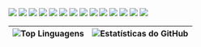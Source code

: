 <p align="left">
  <img src="https://img.shields.io/badge/c%23-%23239120.svg?style=flat&logo=csharp&logoColor=white"/>
  <img src="https://img.shields.io/badge/typescript-%23007ACC.svg?style=flat&logo=typescript&logoColor=white"/>
  <img src="https://img.shields.io/badge/AWS-%23FF9900.svg?style=flat&logo=amazon-aws&logoColor=white"/>
  <img src="https://img.shields.io/badge/azure-%230072C6.svg?style=flat&logo=microsoftazure&logoColor=white"/>
  <img src="https://img.shields.io/badge/.NET-5C2D91?style=flat&logo=.net&logoColor=white"/>
  <img src="https://img.shields.io/badge/angular.js-%23E23237.svg?style=flat&logo=angularjs&logoColor=white"/>
  <img src="https://img.shields.io/badge/bootstrap-%238511FA.svg?style=flat&logo=bootstrap&logoColor=white"/>
  <img src="https://img.shields.io/badge/MariaDB-003545?style=flat&logo=mariadb&logoColor=white"/>
  <img src="https://img.shields.io/badge/github%20actions-%232671E5.svg?style=flat&logo=githubactions&logoColor=white"/>
  <img src="https://img.shields.io/badge/kubernetes-%23326ce5.svg?style=flat&logo=kubernetes&logoColor=white"/>
  <img src="https://img.shields.io/badge/docker-%230db7ed.svg?style=flat&logo=docker&logoColor=white"/>
  <img src="https://img.shields.io/badge/Debian-A81D33?style=flat&logo=debian&logoColor=white"/>
  <img src="https://img.shields.io/badge/Linux-FCC624?style=flat&logo=linux&logoColor=black"/>
  <img src="https://img.shields.io/badge/blazor-%235C2D91.svg?style=flat&logo=blazor&logoColor=white"/>
</p>



| ![Top Linguagens](https://github-readme-stats.vercel.app/api/top-langs/?username=thicoding&layout=compact&theme=dark&hide_border=true&langs_count=8&custom_title=Linguagens%20Mais%20Usadas&exclude_repo=repo1,repo2) | ![Estatísticas do GitHub](https://github-readme-stats.vercel.app/api?username=thicoding&show_icons=true&theme=dark&hide_border=true&include_all_commits=true&count_private=true&custom_title=Estatísticas%20do%20GitHub&hide=issues,contribs&line_height=24) |
|-------------------------------------------------------------------------------------------------------------------------------------------------------|---------------------------------------------------------------------------------------------------------------------------------------------------------------------------------------------|

